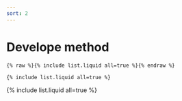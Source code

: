 ```yaml
---
sort: 2
---
```


# Develope method

```
{% raw %}{% include list.liquid all=true %}{% endraw %}

{% include list.liquid all=true %}
```

{% include list.liquid all=true %}
